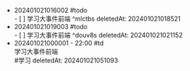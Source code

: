 - 202401021016002 #todo<br>- [ ] 学习大事件前端 ^mlctbs deletedAt: 202401021018521
- 202401021019003 #todo<br>- [ ] 学习大事件前端 ^douv8s deletedAt: 202401021021152
- 202401021000001 - 22:00 #td<br>学习大事件前端<br>#学习 deletedAt: 202401021051093